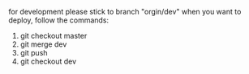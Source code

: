 for development
please stick to branch "orgin/dev"
when you want to deploy, follow the commands:
1. git checkout master
2. git merge dev
3. git push
4. git checkout dev